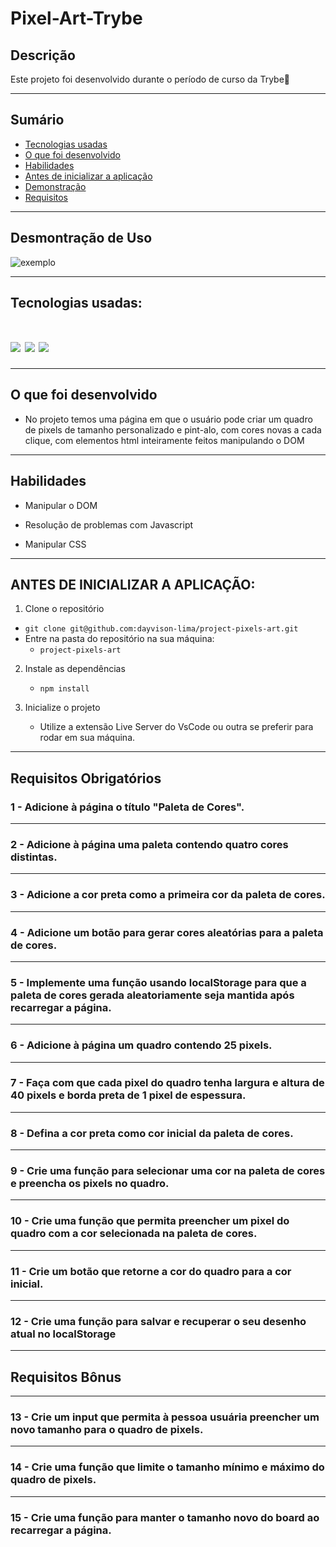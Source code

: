 # Pixel-Art-Trybe

## Descrição

Este projeto foi desenvolvido durante o período de curso da Trybe🚀

---

## Sumário

- [Tecnologias usadas](#tecnologias)
- [O que foi desenvolvido](#o-que-foi-desenvolvido)
- [Habilidades](#habilidades)
- [Antes de inicializar a aplicação](#antes-de-inicializar-a-aplicação)
- [Demonstração](#desmontração-de-uso)
- [Requisitos](#Requisitos)

---

## Desmontração de Uso

![exemplo](./imgs/demo.gif)

---

## Tecnologias usadas:
<h1 align='left'>
<img src="https://img.shields.io/badge/HTML5-E34F26?style=for-the-badge&logo=html5&logoColor=white" />
<img src="https://img.shields.io/badge/CSS3-1572B6?style=for-the-badge&logo=css3&logoColor=white" />
<img src="https://img.shields.io/badge/JavaScript-F7DF1E?style=for-the-badge&logo=javascript&logoColor=black" />
</h1>

---

## O que foi desenvolvido

- No projeto temos uma página em que o usuário pode criar um quadro de pixels de tamanho personalizado e pint-alo, com cores novas a cada clique, com elementos html inteiramente feitos manipulando o DOM

---

## Habilidades

- Manipular o DOM

- Resolução de problemas com Javascript

- Manipular CSS

---

## ANTES DE INICIALIZAR A APLICAÇÃO:

1. Clone o repositório
  * `git clone git@github.com:dayvison-lima/project-pixels-art.git`
  * Entre na pasta do repositório na sua máquina:
    * `project-pixels-art`

2. Instale as dependências
   * `npm install`

3.  Inicialize o projeto
    * Utilize a extensão Live Server do VsCode ou outra se preferir para rodar em sua máquina.

---

##  Requisitos Obrigatórios

### 1 - Adicione à página o título "Paleta de Cores".
---
### 2 - Adicione à página uma paleta contendo quatro cores distintas.
---
### 3 - Adicione a cor preta como a primeira cor da paleta de cores.
---
### 4 - Adicione um botão para gerar cores aleatórias para a paleta de cores.
---
### 5 - Implemente uma função usando localStorage para que a paleta de cores gerada aleatoriamente seja mantida após recarregar a página.
---
### 6 - Adicione à página um quadro contendo 25 pixels.
---
### 7 - Faça com que cada pixel do quadro tenha largura e altura de 40 pixels e borda preta de 1 pixel de espessura.
---
### 8 - Defina a cor preta como cor inicial da paleta de cores.
---
### 9 - Crie uma função para selecionar uma cor na paleta de cores e preencha os pixels no quadro.
---
### 10 - Crie uma função que permita preencher um pixel do quadro com a cor selecionada na paleta de cores.
---
### 11 - Crie um botão que retorne a cor do quadro para a cor inicial.
---
### 12 - Crie uma função para salvar e recuperar o seu desenho atual no localStorage
---
## Requisitos Bônus
---
### 13 - Crie um input que permita à pessoa usuária preencher um novo tamanho para o quadro de pixels.
---
### 14 - Crie uma função que limite o tamanho mínimo e máximo do quadro de pixels.
---
### 15 - Crie uma função para manter o tamanho novo do board ao recarregar a página.



